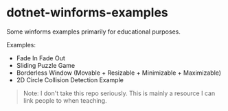 # dotnet-winforms-examples
Some winforms examples primarily for educational purposes.

Examples:
- Fade In Fade Out
- Sliding Puzzle Game
- Borderless Window (Movable + Resizable + Minimizable + Maximizable)
- 2D Circle Collision Detection Example

> Note: I don't take this repo seriously. This is mainly a resource I can link people to when teaching.